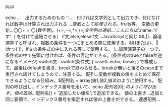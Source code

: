 PHP 

echo ...　出力するためのもの
''...　付ければ文字列として出力でき、付けなければ数字は計算され出力される
$...　変数として処理される。$fruits等。
変数の更新...$〇〇 += 〇(数字等)。(+=,-=,*=,/=,%=)
文字列の連結...'こんにちは'.$name.'です'（.を付けて連結させる）
if文,else,eleseif文...JavaScriptと同じ
&&,||...論理演算子と呼ばれ、複数の条件を一つにまとめる際に使用する。&&(または)、||(かつ)で、if文の条件式の中に入れる等して使用する。
!...論理演算子の一つで、条件式の中で先頭に付ければ、条件の否定ができる。(条件式のtrueとfalseが逆になるイメージ)
switch文...switch(条件式)｛
case0:
echo;
break;
｝で構成して、最後はdefaultを書き、breakで終わらせる。breakが無いと後ろのcaseまで実行され続けてしまうので、注意する。
配列...変数が複数の値をまとめて保存できるようになる仕組み。$配列名 = array(値1,値2,値3)のように使用する。
配列の呼び出し...インデックス番号を用いて、echo $配列名[0];のように呼び出す。
値の追加...$配列名[] = '追加したい値名';で追加できる。
値の上書き...追加と同じ要領で、インデックス番号を指定すれば値の上書きができる。
連想配列...
